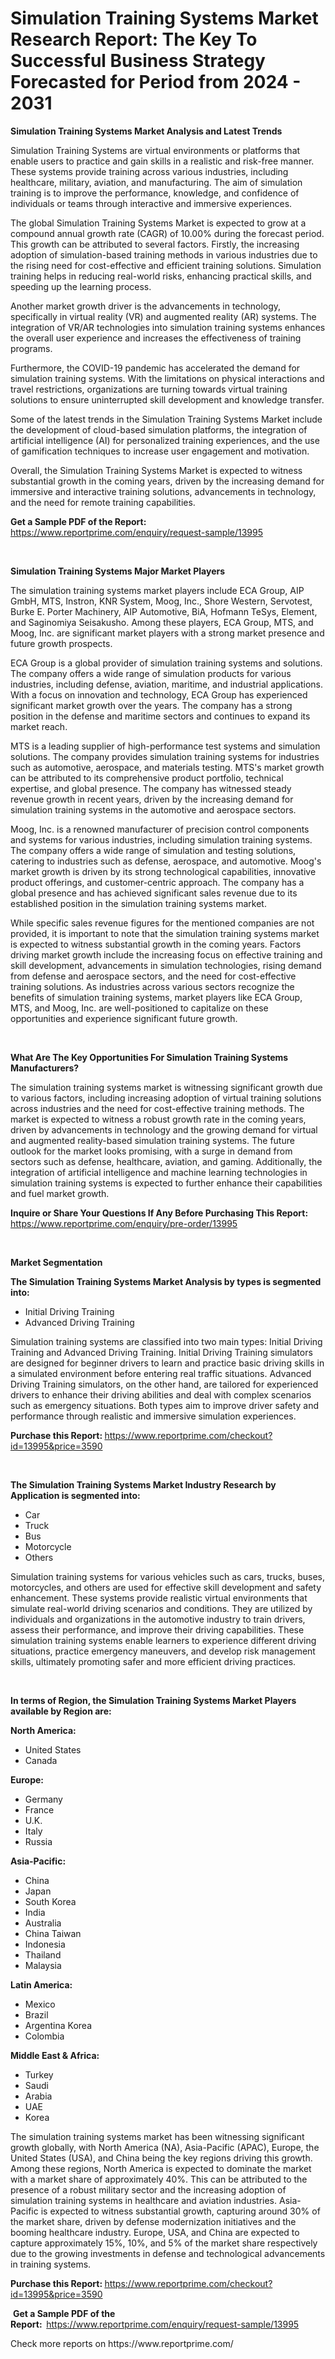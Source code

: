 <p><h1>Simulation Training Systems Market Research Report: The Key To Successful Business Strategy Forecasted for Period from 2024 - 2031</h1></p><p><strong>Simulation Training Systems Market Analysis and Latest Trends</strong></p>
<p><p>Simulation Training Systems are virtual environments or platforms that enable users to practice and gain skills in a realistic and risk-free manner. These systems provide training across various industries, including healthcare, military, aviation, and manufacturing. The aim of simulation training is to improve the performance, knowledge, and confidence of individuals or teams through interactive and immersive experiences.</p><p>The global Simulation Training Systems Market is expected to grow at a compound annual growth rate (CAGR) of 10.00% during the forecast period. This growth can be attributed to several factors. Firstly, the increasing adoption of simulation-based training methods in various industries due to the rising need for cost-effective and efficient training solutions. Simulation training helps in reducing real-world risks, enhancing practical skills, and speeding up the learning process.</p><p>Another market growth driver is the advancements in technology, specifically in virtual reality (VR) and augmented reality (AR) systems. The integration of VR/AR technologies into simulation training systems enhances the overall user experience and increases the effectiveness of training programs.</p><p>Furthermore, the COVID-19 pandemic has accelerated the demand for simulation training systems. With the limitations on physical interactions and travel restrictions, organizations are turning towards virtual training solutions to ensure uninterrupted skill development and knowledge transfer.</p><p>Some of the latest trends in the Simulation Training Systems Market include the development of cloud-based simulation platforms, the integration of artificial intelligence (AI) for personalized training experiences, and the use of gamification techniques to increase user engagement and motivation.</p><p>Overall, the Simulation Training Systems Market is expected to witness substantial growth in the coming years, driven by the increasing demand for immersive and interactive training solutions, advancements in technology, and the need for remote training capabilities.</p></p>
<p><strong>Get a Sample PDF of the Report:&nbsp;</strong> <a href="https://www.reportprime.com/enquiry/request-sample/13995">https://www.reportprime.com/enquiry/request-sample/13995</a></p>
<p>&nbsp;</p>
<p><strong>Simulation Training Systems Major Market Players</strong></p>
<p><p>The simulation training systems market players include ECA Group, AIP GmbH, MTS, Instron, KNR System, Moog, Inc., Shore Western, Servotest, Burke E. Porter Machinery, AIP Automotive, BiA, Hofmann TeSys, Element, and Saginomiya Seisakusho. Among these players, ECA Group, MTS, and Moog, Inc. are significant market players with a strong market presence and future growth prospects.</p><p>ECA Group is a global provider of simulation training systems and solutions. The company offers a wide range of simulation products for various industries, including defense, aviation, maritime, and industrial applications. With a focus on innovation and technology, ECA Group has experienced significant market growth over the years. The company has a strong position in the defense and maritime sectors and continues to expand its market reach.</p><p>MTS is a leading supplier of high-performance test systems and simulation solutions. The company provides simulation training systems for industries such as automotive, aerospace, and materials testing. MTS's market growth can be attributed to its comprehensive product portfolio, technical expertise, and global presence. The company has witnessed steady revenue growth in recent years, driven by the increasing demand for simulation training systems in the automotive and aerospace sectors.</p><p>Moog, Inc. is a renowned manufacturer of precision control components and systems for various industries, including simulation training systems. The company offers a wide range of simulation and testing solutions, catering to industries such as defense, aerospace, and automotive. Moog's market growth is driven by its strong technological capabilities, innovative product offerings, and customer-centric approach. The company has a global presence and has achieved significant sales revenue due to its established position in the simulation training systems market.</p><p>While specific sales revenue figures for the mentioned companies are not provided, it is important to note that the simulation training systems market is expected to witness substantial growth in the coming years. Factors driving market growth include the increasing focus on effective training and skill development, advancements in simulation technologies, rising demand from defense and aerospace sectors, and the need for cost-effective training solutions. As industries across various sectors recognize the benefits of simulation training systems, market players like ECA Group, MTS, and Moog, Inc. are well-positioned to capitalize on these opportunities and experience significant future growth.</p></p>
<p>&nbsp;</p>
<p><strong>What Are The Key Opportunities For Simulation Training Systems Manufacturers?</strong></p>
<p><p>The simulation training systems market is witnessing significant growth due to various factors, including increasing adoption of virtual training solutions across industries and the need for cost-effective training methods. The market is expected to witness a robust growth rate in the coming years, driven by advancements in technology and the growing demand for virtual and augmented reality-based simulation training systems. The future outlook for the market looks promising, with a surge in demand from sectors such as defense, healthcare, aviation, and gaming. Additionally, the integration of artificial intelligence and machine learning technologies in simulation training systems is expected to further enhance their capabilities and fuel market growth.</p></p>
<p><strong>Inquire or Share Your Questions If Any Before Purchasing This Report:</strong> <a href="https://www.reportprime.com/enquiry/pre-order/13995">https://www.reportprime.com/enquiry/pre-order/13995</a></p>
<p>&nbsp;</p>
<p><strong>Market Segmentation</strong></p>
<p><strong>The Simulation Training Systems Market Analysis by types is segmented into:</strong></p>
<p><ul><li>Initial Driving Training</li><li>Advanced Driving Training</li></ul></p>
<p><p>Simulation training systems are classified into two main types: Initial Driving Training and Advanced Driving Training. Initial Driving Training simulators are designed for beginner drivers to learn and practice basic driving skills in a simulated environment before entering real traffic situations. Advanced Driving Training simulators, on the other hand, are tailored for experienced drivers to enhance their driving abilities and deal with complex scenarios such as emergency situations. Both types aim to improve driver safety and performance through realistic and immersive simulation experiences.</p></p>
<p><strong>Purchase this Report:&nbsp;</strong><a href="https://www.reportprime.com/checkout?id=13995&price=3590">https://www.reportprime.com/checkout?id=13995&price=3590</a></p>
<p>&nbsp;</p>
<p><strong>The Simulation Training Systems Market Industry Research by Application is segmented into:</strong></p>
<p><ul><li>Car</li><li>Truck</li><li>Bus</li><li>Motorcycle</li><li>Others</li></ul></p>
<p><p>Simulation training systems for various vehicles such as cars, trucks, buses, motorcycles, and others are used for effective skill development and safety enhancement. These systems provide realistic virtual environments that simulate real-world driving scenarios and conditions. They are utilized by individuals and organizations in the automotive industry to train drivers, assess their performance, and improve their driving capabilities. These simulation training systems enable learners to experience different driving situations, practice emergency maneuvers, and develop risk management skills, ultimately promoting safer and more efficient driving practices.</p></p>
<p>&nbsp;</p>
<p><strong>In terms of Region, the Simulation Training Systems Market Players available by Region are:</strong></p>
<p>
    <p> <strong> North America: </strong>
        <ul>
            <li>United States</li>
            <li>Canada</li>
        </ul>
        </p> 
    <p> <strong> Europe: </strong>
        <ul>
            <li>Germany</li>
            <li>France</li>
            <li>U.K.</li>
            <li>Italy</li>
            <li>Russia</li>
        </ul>
        </p> 
    <p> <strong> Asia-Pacific: </strong>
        <ul>
            <li>China</li>
            <li>Japan</li>
            <li>South Korea</li>
            <li>India</li>
            <li>Australia</li>
            <li>China Taiwan</li>
            <li>Indonesia</li>
            <li>Thailand</li>
            <li>Malaysia</li>
        </ul>
        </p> 
    <p> <strong> Latin America: </strong>
        <ul>
            <li>Mexico</li>
            <li>Brazil</li>
            <li>Argentina Korea</li>
            <li>Colombia</li>
        </ul>
        </p> 
    <p> <strong> Middle East & Africa: </strong>
        <ul>
            <li>Turkey</li>
            <li>Saudi</li>
            <li>Arabia</li>
            <li>UAE</li>
            <li>Korea</li>
        </ul>
    </p>
    </p>
<p><p>The simulation training systems market has been witnessing significant growth globally, with North America (NA), Asia-Pacific (APAC), Europe, the United States (USA), and China being the key regions driving this growth. Among these regions, North America is expected to dominate the market with a market share of approximately 40%. This can be attributed to the presence of a robust military sector and the increasing adoption of simulation training systems in healthcare and aviation industries. Asia-Pacific is expected to witness substantial growth, capturing around 30% of the market share, driven by defense modernization initiatives and the booming healthcare industry. Europe, USA, and China are expected to capture approximately 15%, 10%, and 5% of the market share respectively due to the growing investments in defense and technological advancements in training systems.</p></p>
<p><strong>Purchase this Report: </strong><a href="https://www.reportprime.com/checkout?id=13995&price=3590">https://www.reportprime.com/checkout?id=13995&price=3590</a></p>
<p>&nbsp;<strong>Get a Sample PDF of the Report:&nbsp;&nbsp;</strong><a href="https://www.reportprime.com/enquiry/request-sample/13995">https://www.reportprime.com/enquiry/request-sample/13995</a></p>
<p><strong></strong></p>
<p>Check more reports on https://www.reportprime.com/</p>